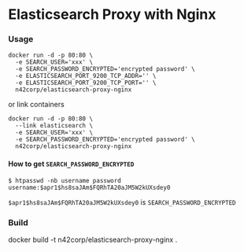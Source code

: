 # Elasticsearch Proxy with Nginx

### Usage

```
docker run -d -p 80:80 \
  -e SEARCH_USER='xxx' \
  -e SEARCH_PASSWORD_ENCRYPTED='encrypted password' \
  -e ELASTICSEARCH_PORT_9200_TCP_ADDR='' \
  -e ELASTICSEARCH_PORT_9200_TCP_PORT='' \
  n42corp/elasticsearch-proxy-nginx
```

or link containers

```
docker run -d -p 80:80 \
  --link elasticsearch \
  -e SEARCH_USER='xxx' \
  -e SEARCH_PASSWORD_ENCRYPTED='encrypted password' \
  n42corp/elasticsearch-proxy-nginx
```

#### How to get `SEARCH_PASSWORD_ENCRYPTED`

```
$ htpasswd -nb username password
username:$apr1$hs8saJAm$FQRhTA20aJM5W2kUXsdey0
```

`$apr1$hs8saJAm$FQRhTA20aJM5W2kUXsdey0` is `SEARCH_PASSWORD_ENCRYPTED`

### Build

  docker build -t n42corp/elasticsearch-proxy-nginx .
